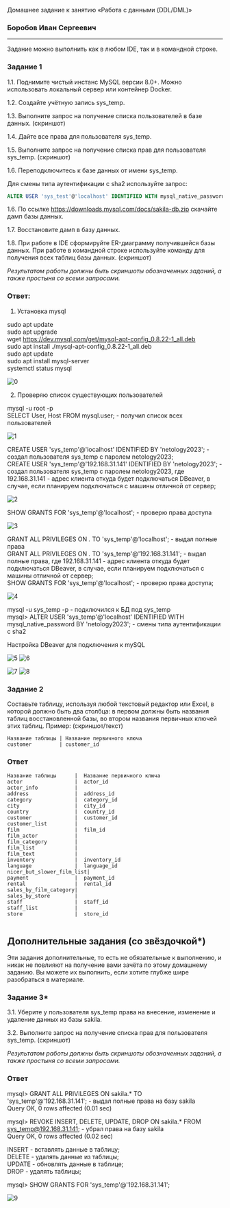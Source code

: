 Домашнее задание к занятию «Работа с данными (DDL/DML)»

### Боробов Иван Сергеевич

---

Задание можно выполнить как в любом IDE, так и в командной строке.

### Задание 1
1.1. Поднимите чистый инстанс MySQL версии 8.0+. Можно использовать локальный сервер или контейнер Docker.

1.2. Создайте учётную запись sys_temp. 

1.3. Выполните запрос на получение списка пользователей в базе данных. (скриншот)

1.4. Дайте все права для пользователя sys_temp. 

1.5. Выполните запрос на получение списка прав для пользователя sys_temp. (скриншот)

1.6. Переподключитесь к базе данных от имени sys_temp.

Для смены типа аутентификации с sha2 используйте запрос: 
```sql
ALTER USER 'sys_test'@'localhost' IDENTIFIED WITH mysql_native_password BY 'password';
```
1.6. По ссылке https://downloads.mysql.com/docs/sakila-db.zip скачайте дамп базы данных.

1.7. Восстановите дамп в базу данных.

1.8. При работе в IDE сформируйте ER-диаграмму получившейся базы данных. При работе в командной строке используйте команду для получения всех таблиц базы данных. (скриншот)

*Результатом работы должны быть скриншоты обозначенных заданий, а также простыня со всеми запросами.*

### Ответ:
1. Установка mysql

sudo apt update  
sudo apt upgrade  
wget https://dev.mysql.com/get/mysql-apt-config_0.8.22-1_all.deb  
sudo apt install ./mysql-apt-config_0.8.22-1_all.deb  
sudo apt update  
sudo apt install mysql-server  
systemctl status mysql  

![0](https://github.com/Borobov/05-Data-storage-and-transmission-systems-/blob/88b372c62c7e00f627777301b37a2512cf5c5861/IMG-12-02/img-12-02-0.png)

2. Проверяю список существующих пользователей
 
mysql -u root -p  
SELECT User, Host FROM mysql.user; - получил список всех пользователей  


![1](https://github.com/Borobov/05-Data-storage-and-transmission-systems-/blob/88b372c62c7e00f627777301b37a2512cf5c5861/IMG-12-02/img-12-02-1.png)


CREATE USER 'sys_temp'@'localhost' IDENTIFIED BY 'netology2023'; - создал пользователя sys_temp с паролем netology2023;  
CREATE USER 'sys_temp'@'192.168.31.141' IDENTIFIED BY 'netology2023'; - создал пользователя sys_temp с паролем netology2023, где 192.168.31.141 - адрес клиента откуда будет подключаться DBeaver, в случае, если планируем подключаться с машины отличной от сервер;  


![2](https://github.com/Borobov/05-Data-storage-and-transmission-systems-/blob/88b372c62c7e00f627777301b37a2512cf5c5861/IMG-12-02/img-12-02-2.png)


SHOW GRANTS FOR 'sys_temp'@'localhost'; - проверю права доступа  


![3](https://github.com/Borobov/05-Data-storage-and-transmission-systems-/blob/88b372c62c7e00f627777301b37a2512cf5c5861/IMG-12-02/img-12-02-3.png)


GRANT ALL PRIVILEGES ON *.* TO 'sys_temp'@'localhost'; - выдал полные права  
GRANT ALL PRIVILEGES ON *.* TO 'sys_temp'@'192.168.31.141'; - выдал полные права, где 192.168.31.141 - адрес клиента откуда будет подключаться DBeaver, в случае, если планируем подключаться с машины отличной от сервер;  
SHOW GRANTS FOR 'sys_temp'@'localhost'; - проверю права доступа;  


![4](https://github.com/Borobov/05-Data-storage-and-transmission-systems-/blob/88b372c62c7e00f627777301b37a2512cf5c5861/IMG-12-02/img-12-02-4.png)


mysql -u sys_temp -p - подключился к БД под sys_temp  
mysql> ALTER USER 'sys_temp'@'localhost' IDENTIFIED WITH mysql_native_password BY 'netology2023'; - смены типа аутентификации с sha2  


Настройка DBeaver для подключения к mySQL  

![5](https://github.com/Borobov/05-Data-storage-and-transmission-systems-/blob/88b372c62c7e00f627777301b37a2512cf5c5861/IMG-12-02/img-12-02-5.png)
![6](https://github.com/Borobov/05-Data-storage-and-transmission-systems-/blob/88b372c62c7e00f627777301b37a2512cf5c5861/IMG-12-02/img-12-02-6.png)

![7](https://github.com/Borobov/05-Data-storage-and-transmission-systems-/blob/88b372c62c7e00f627777301b37a2512cf5c5861/IMG-12-02/img-12-02-7.png)
![8](https://github.com/Borobov/05-Data-storage-and-transmission-systems-/blob/88b372c62c7e00f627777301b37a2512cf5c5861/IMG-12-02/img-12-02-8.png)

### Задание 2
Составьте таблицу, используя любой текстовый редактор или Excel, в которой должно быть два столбца: в первом должны быть названия таблиц восстановленной базы, во втором названия первичных ключей этих таблиц. Пример: (скриншот/текст)
```
Название таблицы | Название первичного ключа
customer         | customer_id
```
### Ответ
```
Название таблицы      |  Название первичного ключа
actor                 |  actor_id
actor_info            | 
address               |  address_id
category              |  category_id
city                  |  city_id
country               |  country_id
customer              |  customer_id
customer_list         |
film                  |  film_id
film_actor            |
film_category         |
film_list             |
film_text             |
inventory             |  inventory_id
language              |  language_id
nicer_but_slower_film_list|
payment               |  payment_id
rental                |  rental_id
sales_by_film_category|
sales_by_store        |
staff                 |  staff_id
staff_list            |
store                 |  store_id


```



## Дополнительные задания (со звёздочкой*)
Эти задания дополнительные, то есть не обязательные к выполнению, и никак не повлияют на получение вами зачёта по этому домашнему заданию. Вы можете их выполнить, если хотите глубже шире разобраться в материале.

### Задание 3*
3.1. Уберите у пользователя sys_temp права на внесение, изменение и удаление данных из базы sakila.

3.2. Выполните запрос на получение списка прав для пользователя sys_temp. (скриншот)

*Результатом работы должны быть скриншоты обозначенных заданий, а также простыня со всеми запросами.*

### Ответ


mysql> GRANT ALL PRIVILEGES ON sakila.* TO 'sys_temp'@'192.168.31.141'; - выдал полные права на базу sakila  
Query OK, 0 rows affected (0.01 sec)  

mysql> REVOKE INSERT, DELETE, UPDATE, DROP ON sakila.* FROM sys_temp@192.168.31.141; - убрал права на базу sakila  
Query OK, 0 rows affected (0.02 sec)  

INSERT - вставлять данные в таблицу;  
DELETE - удалять данные из таблицы;  
UPDATE - обновлять данные в таблице;  
DROP - удалять таблицы;  


mysql> SHOW GRANTS FOR 'sys_temp'@'192.168.31.141';  

![9](https://github.com/Borobov/05-Data-storage-and-transmission-systems-/blob/88b372c62c7e00f627777301b37a2512cf5c5861/IMG-12-02/img-12-02-9.png)


